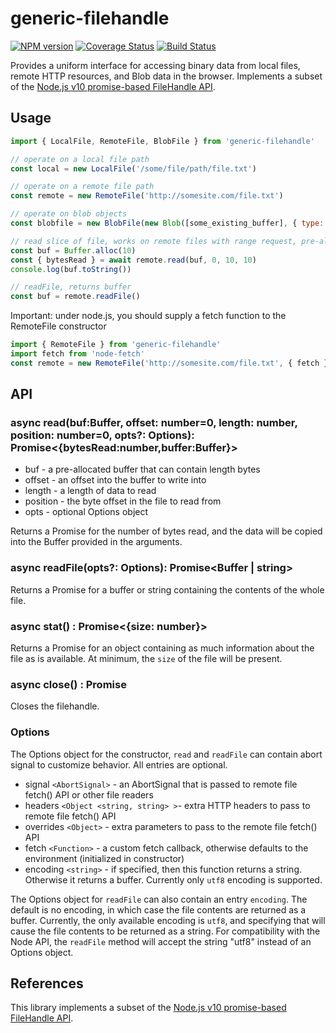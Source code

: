 # generic-filehandle

[![NPM version](https://img.shields.io/npm/v/generic-filehandle.svg?style=flat-square)](https://npmjs.org/package/generic-filehandle)
[![Coverage Status](https://img.shields.io/codecov/c/github/GMOD/generic-filehandle/master.svg?style=flat-square)](https://codecov.io/gh/GMOD/generic-filehandle/branch/master)
[![Build Status](https://img.shields.io/github/workflow/status/GMOD/generic-filehandle/Push/master?logo=github&style=flat-query)](https://github.com/GMOD/generic-filehandle/actions?query=branch%3Amaster+workflow%3APush+)

Provides a uniform interface for accessing binary data from local files, remote HTTP resources, and Blob data in the browser. Implements a subset of the [Node.js v10 promise-based FileHandle API](https://nodejs.org/api/fs.html#fs_class_filehandle).

## Usage

```js
import { LocalFile, RemoteFile, BlobFile } from 'generic-filehandle'

// operate on a local file path
const local = new LocalFile('/some/file/path/file.txt')

// operate on a remote file path
const remote = new RemoteFile('http://somesite.com/file.txt')

// operate on blob objects
const blobfile = new BlobFile(new Blob([some_existing_buffer], { type: 'text/plain' }))

// read slice of file, works on remote files with range request, pre-allocate buffer
const buf = Buffer.alloc(10)
const { bytesRead } = await remote.read(buf, 0, 10, 10)
console.log(buf.toString())

// readFile, returns buffer
const buf = remote.readFile()
```

Important: under node.js, you should supply a fetch function to the RemoteFile constructor

```js
import { RemoteFile } from 'generic-filehandle'
import fetch from 'node-fetch'
const remote = new RemoteFile('http://somesite.com/file.txt', { fetch })
```

## API

### async read(buf:Buffer, offset: number=0, length: number, position: number=0, opts?: Options): Promise<{bytesRead:number,buffer:Buffer}>

- buf - a pre-allocated buffer that can contain length bytes
- offset - an offset into the buffer to write into
- length - a length of data to read
- position - the byte offset in the file to read from
- opts - optional Options object

Returns a Promise for the number of bytes read, and the data will be copied
into the Buffer provided in the arguments.

### async readFile(opts?: Options): Promise<Buffer | string>

Returns a Promise for a buffer or string containing the contents of the whole file.

### async stat() : Promise<{size: number}>

Returns a Promise for an object containing as much information about the file as is available. At minimum, the `size` of the file will be present.

### async close() : Promise<void>

Closes the filehandle.

### Options

The Options object for the constructor, `read` and `readFile` can contain abort signal
to customize behavior. All entries are optional.

- signal `<AbortSignal>` - an AbortSignal that is passed to remote file fetch() API or other file readers
- headers `<Object <string, string> >`- extra HTTP headers to pass to remote file fetch() API
- overrides `<Object>` - extra parameters to pass to the remote file fetch() API
- fetch `<Function>` - a custom fetch callback, otherwise defaults to the environment (initialized in constructor)
- encoding `<string>` - if specified, then this function returns a string. Otherwise it returns a buffer. Currently only `utf8` encoding is supported.

The Options object for `readFile` can also contain an entry `encoding`. The
default is no encoding, in which case the file contents are returned as a
buffer. Currently, the only available encoding is `utf8`, and
specifying that will cause the file contents to be returned as a string. For compatibility with the Node API, the `readFile` method will accept the string "utf8" instead of an Options object.

## References

This library implements a subset of the [Node.js v10 promise-based FileHandle API](https://nodejs.org/api/fs.html#fs_class_filehandle).
